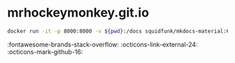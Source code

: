# mrhockeymonkey.git.io

```bash
docker run -it -p 8000:8000 -v ${pwd}:/docs squidfunk/mkdocs-material:6.2.5
```

:fontawesome-brands-stack-overflow:
:octicons-link-external-24:
:octicons-mark-github-16: